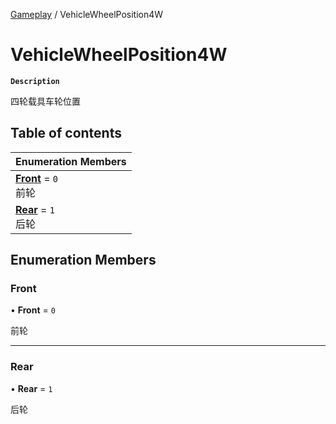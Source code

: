 [Gameplay](../modules/Gameplay.Gameplay.md) / VehicleWheelPosition4W

# VehicleWheelPosition4W <Badge type="tip" text="Enumeration" />

**`Description`**

四轮载具车轮位置

## Table of contents

| Enumeration Members |
| :-----|
| **[Front](Gameplay.Gameplay.VehicleWheelPosition4W.md#front)** = ``0`` <br> 前轮|
| **[Rear](Gameplay.Gameplay.VehicleWheelPosition4W.md#rear)** = ``1`` <br> 后轮|

## Enumeration Members

### Front

• **Front** = ``0``

前轮

___

### Rear

• **Rear** = ``1``

后轮
